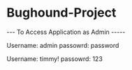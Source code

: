 # Bughound-Project

--- To Access Application as Admin -----

Username: admin
passowrd: password

Username: timmy!
passowrd: 123
